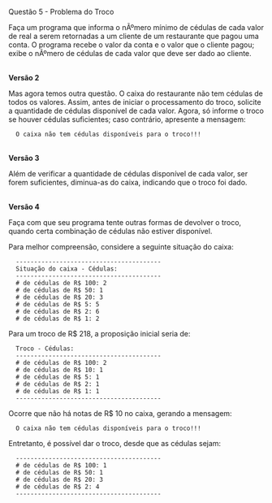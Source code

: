 Questão 5 - Problema do Troco

  Faça um programa que informa o nÃºmero mínimo de cédulas de cada valor de real a serem retornadas a um cliente de um restaurante que pagou uma conta. O programa recebe o valor da conta e o valor que o cliente pagou; exibe o nÃºmero de cédulas de cada valor que deve ser dado ao cliente.
  
  <br>**Versão 2**
  
  Mas agora temos outra questão. O caixa do restaurante não tem cédulas de todos os valores. Assim, antes de iniciar o processamento do troco, solicite a quantidade de cédulas disponível de cada valor. Agora, só informe o troco se houver cédulas suficientes; caso contrário, apresente a mensagem:
  
  ```
    O caixa não tem cédulas disponíveis para o troco!!!
  ```


  <br>**Versão 3**

  Além de verificar a quantidade de cédulas disponível de cada valor, ser forem suficientes, diminua-as do caixa, indicando que o troco foi dado.


  <br>**Versão 4**
  
  Faça com que seu programa tente outras formas de devolver o troco, quando certa combinação de cédulas não estiver disponível.

  Para melhor compreensão, considere a seguinte situação do caixa:

  ```
    ----------------------------------------
    Situação do caixa - Cédulas:
    ----------------------------------------
    # de cédulas de R$ 100: 2
    # de cédulas de R$ 50: 1
    # de cédulas de R$ 20: 3
    # de cédulas de R$ 5: 5
    # de cédulas de R$ 2: 6
    # de cédulas de R$ 1: 2
  ```

  Para um troco de R$ 218, a proposição inicial seria de:

  ```
    Troco - Cédulas:
    ----------------------------------------
    # de cédulas de R$ 100: 2
    # de cédulas de R$ 10: 1
    # de cédulas de R$ 5: 1
    # de cédulas de R$ 2: 1
    # de cédulas de R$ 1: 1
    ----------------------------------------
  ```

  Ocorre que não há notas de R$ 10 no caixa, gerando a mensagem:

  ```
    O caixa não tem cédulas disponíveis para o troco!!!
  ```
  
  Entretanto, é possível dar o troco, desde que as cédulas sejam:

  ```
    ----------------------------------------
    # de cédulas de R$ 100: 1
    # de cédulas de R$ 50: 1
    # de cédulas de R$ 20: 3
    # de cédulas de R$ 2: 4
    ----------------------------------------
  ```
